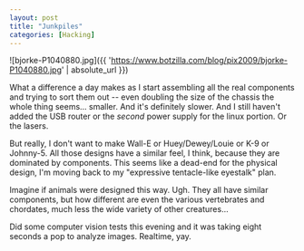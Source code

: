 ```yaml
---
layout: post
title: "Junkpiles"
categories: [Hacking]
---
```



![bjorke-P1040880.jpg]({{ 'https://www.botzilla.com/blog/pix2009/bjorke-P1040880.jpg' | absolute_url }})



What a difference a day makes as I start assembling all the real components and trying to sort them out -- even doubling the size of the chassis the whole thing seems... smaller. And it's definitely slower. And I still haven't added the USB router or the <i>second</i> power supply for the linux portion. Or the lasers.


<!--more-->
But really, I don't want to make Wall-E or Huey/Dewey/Louie or K-9 or Johnny-5. All those designs have a similar feel, I think, because they are dominated by components.  This seems like a dead-end for the physical design, I'm moving back to my "expressive tentacle-like eyestalk" plan.

Imagine if animals were designed this way. Ugh. They all have similar components, but how different are even the various vertebrates and chordates, much less the wide variety of other creatures... 

Did some computer vision tests this evening and it was taking eight seconds a pop to analyze images. Realtime, yay.

